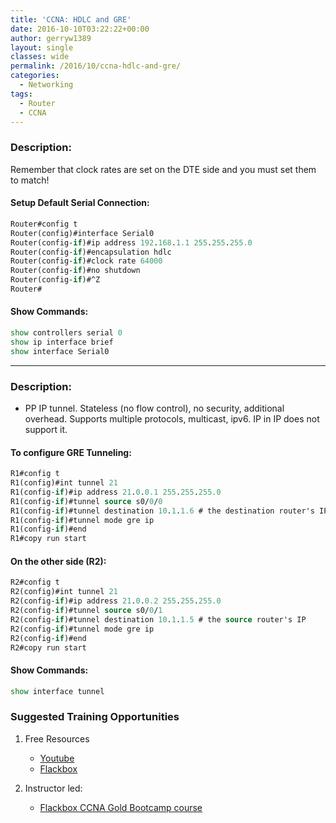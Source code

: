 ```yaml
---
title: 'CCNA: HDLC and GRE'
date: 2016-10-10T03:22:22+00:00
author: gerryw1389
layout: single
classes: wide
permalink: /2016/10/ccna-hdlc-and-gre/
categories:
  - Networking
tags:
  - Router
  - CCNA
---
```

<!--more-->

### Description:

Remember that clock rates are set on the DTE side and you must set them to match!

#### Setup Default Serial Connection:

   ```tcl
   Router#config t
   Router(config)#interface Serial0
   Router(config-if)#ip address 192.168.1.1 255.255.255.0
   Router(config-if)#encapsulation hdlc
   Router(config-if)#clock rate 64000
   Router(config-if)#no shutdown
   Router(config-if)#^Z
   Router#
   ```

#### Show Commands:

   ```tcl
   show controllers serial 0
   show ip interface brief
   show interface Serial0
   ```

---

### Description:

   - PP IP tunnel. Stateless (no flow control), no security, additional overhead. Supports multiple protocols, multicast, ipv6. IP in IP does not support it.

#### To configure GRE Tunneling:

   ```tcl
   R1#config t
   R1(config)#int tunnel 21
   R1(config-if)#ip address 21.0.0.1 255.255.255.0
   R1(config-if)#tunnel source s0/0/0
   R1(config-if)#tunnel destination 10.1.1.6 # the destination router's IP
   R1(config-if)#tunnel mode gre ip
   R1(config-if)#end
   R1#copy run start
   ```

#### On the other side (R2):

   ```tcl
   R2#config t
   R2(config)#int tunnel 21
   R2(config-if)#ip address 21.0.0.2 255.255.255.0
   R2(config-if)#tunnel source s0/0/1
   R2(config-if)#tunnel destination 10.1.1.5 # the source router's IP
   R2(config-if)#tunnel mode gre ip
   R2(config-if)#end
   R2#copy run start
   ```

#### Show Commands:

   ```tcl
   show interface tunnel
   ```

### Suggested Training Opportunities

1. Free Resources
   - [Youtube](https://www.youtube.com)
   - [Flackbox](https://www.flackbox.com/cisco-ccna-lab-guide)

2. Instructor led:
   - [Flackbox CCNA Gold Bootcamp course](https://www.flackbox.com/cisco-ccna-course)